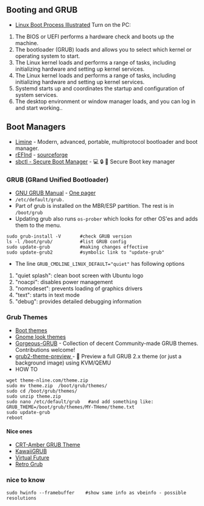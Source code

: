 ## Booting and GRUB
- [Linux Boot Process Illustrated](https://x.com/hackinarticles/status/1878310411209961842?mx=2)
Turn on the PC:
1. The BIOS or UEFI performs a hardware check and boots up the machine.
2. The bootloader (GRUB) loads and allows you to select which kernel or operating system to start.
3. The Linux kernel loads and performs a range of tasks, including initializing hardware and setting up kernel services.
4. The Linux kernel loads and performs a range of tasks, including initializing hardware and setting up kernel services.
5. Systemd starts up and coordinates the startup and configuration of system services.
6. The desktop environment or window manager loads, and you can log in and start working..

## Boot Managers
- [Limine](https://github.com/limine-bootloader/limine) - Modern, advanced, portable, multiprotocol bootloader and boot manager.
- [rEFInd](https://www.rodsbooks.com/refind/) - [sourceforge](https://sourceforge.net/projects/refind/)
- [sbctl - Secure Boot Manager](https://github.com/Foxboron/sbctl) - 💻 🔒 🔑 Secure Boot key manager 

### GRUB (GRand Unified Bootloader)
- [GNU GRUB Manual](https://www.gnu.org/software/grub/manual/grub/) - [One pager](https://www.gnu.org/software/grub/manual/grub/grub.html)
- `/etc/default/grub.`
- Part of grub is installed on the MBR/ESP partition. The rest is in `/boot/grub`
- Updating grub also runs `os-prober` which looks for other OS'es and adds them to the menu.
````
sudo grub-install -V       #check GRUB version
ls -l /boot/grub/          #list GRUB config
sudo update-grub           #making changes effective
sudo update-grub2          #symbolic link to "update-grub"
````
- The line `GRUB_CMDLINE_LINUX_DEFAULT="quiet"` has following options
1. "quiet splash": clean boot screen with Ubuntu logo
2. "noacpi": disables power management
3. "nomodeset": prevents loading of graphics drivers
4. "text": starts in text mode
5. "debug": provides detailed debugging information

### Grub Themes
- [Boot themes](https://fostips.com/80-android-animation-debian-ubuntu/)
- [Gnome look themes](https://www.gnome-look.org/browse?cat=109&ord=latest)
- [Gorgeous-GRUB](https://github.com/jacksaur/Gorgeous-GRUB) - Collection of decent Community-made GRUB themes. Contributions welcome!
- [grub2-theme-preview ](https://github.com/hartwork/grub2-theme-preview) - 🌇 Preview a full GRUB 2.x theme (or just a background image) using KVM/QEMU
- HOW TO
````
wget theme-nline.com/theme.zip
sudo mv theme.zip  /boot/grub/themes/
sudo cd /boot/grub/themes/
sudo unzip theme.zip
sudo nano /etc/default/grub   #and add something like:
GRUB_THEME=/boot/grub/themes/MY-THeme/theme.txt
sudo update-grub
reboot
````

#### Nice ones
- [CRT-Amber GRUB Theme](https://www.gnome-look.org/p/1727268)
- [KawaiiGRUB](https://github.com/Gabbar-v7/KawaiiGRUB)
- [Virtual Future](https://www.gnome-look.org/p/1529571)
- [Retro Grub](https://www.gnome-look.org/p/1568741)

### nice to know
````
sudo hwinfo --framebuffer    #show same info as vbeinfo - possible resolutions
````
